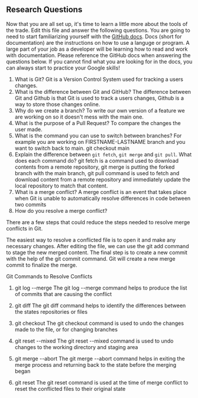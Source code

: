 ## Research Questions

Now that you are all set up, it's time to learn a little more about the tools of the trade. Edit this file and answer the following questions. You are going to need to start familiarizing yourself with the [GitHub docs](https://docs.github.com/en). Docs (short for documentation) are the instructions on how to use a languge or program. A large part of your job as a developer will be learning how to read and work with documentation. Please reference the GitHub docs when answering the questions below. If you cannot find what you are looking for in the docs, you can always start to practice your Google skills!

1. What is Git?
   Git is a Version Control System used for tracking a users changes.
2. What is the difference between Git and GitHub?
   The difference between Git and Github is that Git is used to track a users changes, Github is a way to store those changes online.
3. Why do we create a branch?
   To write our own version of a feature we are working on so it doesn't mess with the main one.
4. What is the purpose of a Pull Request?
   To compare the changes the user made.
5. What is the command you can use to switch between branches? For example you are working on FIRSTNAME-LASTNAME branch and you want to switch back to main.
   git checkout main
6. Explain the difference between `git fetch`, `git merge` and `git pull`. What does each command do?
   git fetch is a command used to download contents from a remote repository,
   git merge is putting the forked branch with the main branch,
   git pull command is used to fetch and download content from a remote repository and immediately update the local repository to match that content.
7. What is a merge conflict?
   A merge conflict is an event that takes place when Git is unable to automatically resolve differences in code between two commits
8. How do you resolve a merge conflict?

There are a few steps that could reduce the steps needed to resolve merge conflicts in Git.

The easiest way to resolve a conflicted file is to open it and make any necessary changes.
After editing the file, we can use the git add command to stage the new merged content.
The final step is to create a new commit with the help of the git commit command.
Git will create a new merge commit to finalize the merge.

Git Commands to Resolve Conflicts

1. git log --merge
   The git log --merge command helps to produce the list of commits that are causing the conflict

2. git diff
   The git diff command helps to identify the differences between the states repositories or files

3. git checkout
   The git checkout command is used to undo the changes made to the file, or for changing branches

4. git reset --mixed
   The git reset --mixed command is used to undo changes to the working directory and staging area

5. git merge --abort
   The git merge --abort command helps in exiting the merge process and returning back to the state before the merging began

6. git reset
   The git reset command is used at the time of merge conflict to reset the conflicted files to their original state
